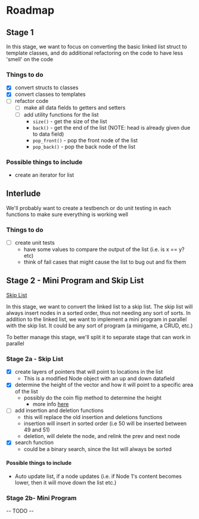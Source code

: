 # Roadmap

## Stage 1

In this stage, we want to focus on converting the basic linked list struct
to template classes, and do additional refactoring on the code to have less
'smell' on the code

### Things to do
- [x] convert structs to classes
- [x] convert classes to templates
- [ ] refactor code
  - [ ] make all data fields to getters and setters
  - [ ] add utility functions for the list
    - `size()` - get the size of the list
    - `back()` - get the end of the list (NOTE: head is already given due to data field)
    - `pop_front()` - pop the front node of the list
    - `pop_back()` - pop the back node of the list

### Possible things to include
- create an iterator for list

## Interlude

We'll probably want to create a testbench or do unit testing in each functions
to make sure everything is working well

### Things to do
- [ ] create unit tests
   - have some values to compare the output of the list (i.e. is x == y? etc)
   - think of fail cases that might cause the list to bug out and fix them

## Stage 2 - Mini Program and Skip List
[Skip List](https://www.geeksforgeeks.org/skip-list/#)

In this stage, we want to convert the linked list to a skip list.
The skip list will always insert nodes in a sorted order, thus not
needing any sort of sorts. In addition to the linked list, we want
to implement a mini program in parallel with the skip list. It could
be any sort of program (a minigame, a CRUD, etc.)

To better manage this stage, we'll split it to separate stage that
can work in parallel

### Stage 2a - Skip List
- [x] create layers of pointers that will point to locations in the list
   - This is a modified Node object with an up and down datafield
- [x] determine the height of the vector and how it will point to a specific
area of the list
   - possibly do the coin flip method to determine the height
     - more info [here](https://www.geeksforgeeks.org/skip-list-set-2-insertion/)
- [ ] add insertion and deletion functions
   - this will replace the old insertion and deletions functions
   - insertion will insert in sorted order (i.e 50 will be inserted between 49 and 51)
   - deletion, will delete the node, and relink the prev and next node
- [x] search function
   - could be a binary search, since the list will always be sorted

#### Possible things to include
- Auto update list, if a node updates (i.e. if Node 1's content becomes lower, then it will
move down the list etc.)

### Stage 2b- Mini Program
-- TODO --
